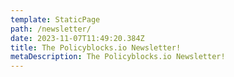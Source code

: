 ```yaml
---
template: StaticPage
path: /newsletter/
date: 2023-11-07T11:49:20.384Z
title: The Policyblocks.io Newsletter!
metaDescription: The Policyblocks.io Newsletter!
---
```

<div style="text-align: left" class="sender-form-field" data-sender-form-id="cdc9335f94784b4bRI7"></div>